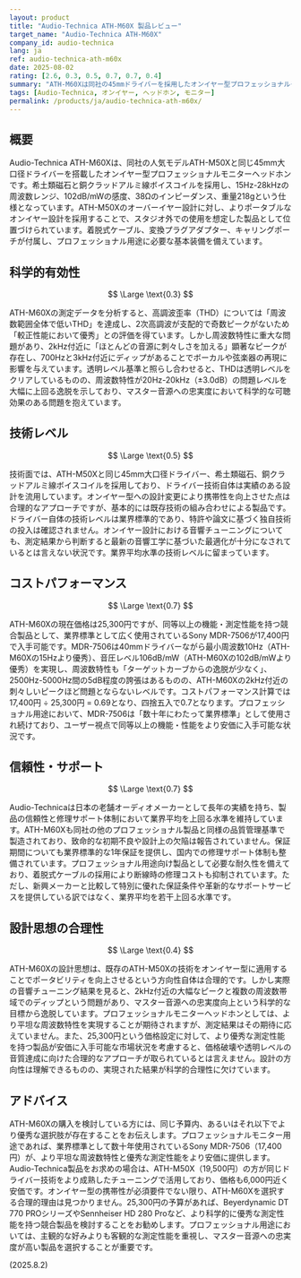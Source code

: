 ```yaml
---
layout: product
title: "Audio-Technica ATH-M60X 製品レビュー"
target_name: "Audio-Technica ATH-M60X"
company_id: audio-technica
lang: ja
ref: audio-technica-ath-m60x
date: 2025-08-02
rating: [2.6, 0.3, 0.5, 0.7, 0.7, 0.4]
summary: "ATH-M60Xは同社の45mmドライバーを採用したオンイヤー型プロフェッショナルモニターヘッドホンですが、2kHz付近の大幅なピークと700Hz、3kHz付近のディップにより周波数特性の問題が顕著です。25,300円という価格に対して同等以上の性能を持つ競合製品がより安価に入手可能であり、コストパフォーマンスに課題があります。"
tags: [Audio-Technica, オンイヤー, ヘッドホン, モニター]
permalink: /products/ja/audio-technica-ath-m60x/
---
```

## 概要

Audio-Technica ATH-M60Xは、同社の人気モデルATH-M50Xと同じ45mm大口径ドライバーを搭載したオンイヤー型プロフェッショナルモニターヘッドホンです。希土類磁石と銅クラッドアルミ線ボイスコイルを採用し、15Hz-28kHzの周波数レンジ、102dB/mWの感度、38Ωのインピーダンス、重量218gという仕様となっています。ATH-M50Xのオーバーイヤー設計に対し、よりポータブルなオンイヤー設計を採用することで、スタジオ外での使用を想定した製品として位置づけられています。着脱式ケーブル、変換プラグアダプター、キャリングポーチが付属し、プロフェッショナル用途に必要な基本装備を備えています。

## 科学的有効性

$$ \Large \text{0.3} $$

ATH-M60Xの測定データを分析すると、高調波歪率（THD）については「周波数範囲全体で低いTHD」を達成し、2次高調波が支配的で奇数ピークがないため「較正性能において優秀」との評価を得ています。しかし周波数特性に重大な問題があり、2kHz付近に「ほとんどの音源に刺々しさを加える」顕著なピークが存在し、700Hzと3kHz付近にディップがあることでボーカルや弦楽器の再現に影響を与えています。透明レベル基準と照らし合わせると、THDは透明レベルをクリアしているものの、周波数特性が20Hz-20kHz（±3.0dB）の問題レベルを大幅に上回る逸脱を示しており、マスター音源への忠実度において科学的な可聴効果のある問題を抱えています。

## 技術レベル

$$ \Large \text{0.5} $$

技術面では、ATH-M50Xと同じ45mm大口径ドライバー、希土類磁石、銅クラッドアルミ線ボイスコイルを採用しており、ドライバー技術自体は実績のある設計を流用しています。オンイヤー型への設計変更により携帯性を向上させた点は合理的なアプローチですが、基本的には既存技術の組み合わせによる製品です。ドライバー自体の技術レベルは業界標準的であり、特許や論文に基づく独自技術の投入は確認されません。オンイヤー設計における音響チューニングについても、測定結果から判断すると最新の音響工学に基づいた最適化が十分になされているとは言えない状況です。業界平均水準の技術レベルに留まっています。

## コストパフォーマンス

$$ \Large \text{0.7} $$

ATH-M60Xの現在価格は25,300円ですが、同等以上の機能・測定性能を持つ競合製品として、業界標準として広く使用されているSony MDR-7506が17,400円で入手可能です。MDR-7506は40mmドライバーながら最小周波数10Hz（ATH-M60Xの15Hzより優秀）、音圧レベル106dB/mW（ATH-M60Xの102dB/mWより優秀）を実現し、周波数特性も「ターゲットカーブからの逸脱が少なく」、2500Hz-5000Hz間の5dB程度の誇張はあるものの、ATH-M60Xの2kHz付近の刺々しいピークほど問題とならないレベルです。コストパフォーマンス計算では17,400円 ÷ 25,300円 = 0.69となり、四捨五入で0.7となります。プロフェッショナル用途において、MDR-7506は「数十年にわたって業界標準」として使用され続けており、ユーザー視点で同等以上の機能・性能をより安価に入手可能な状況です。

## 信頼性・サポート

$$ \Large \text{0.7} $$

Audio-Technicaは日本の老舗オーディオメーカーとして長年の実績を持ち、製品の信頼性と修理サポート体制において業界平均を上回る水準を維持しています。ATH-M60Xも同社の他のプロフェッショナル製品と同様の品質管理基準で製造されており、致命的な初期不良や設計上の欠陥は報告されていません。保証期間についても業界標準的な1年保証を提供し、国内での修理サポート体制も整備されています。プロフェッショナル用途向け製品として必要な耐久性を備えており、着脱式ケーブルの採用により断線時の修理コストも抑制されています。ただし、新興メーカーと比較して特別に優れた保証条件や革新的なサポートサービスを提供している訳ではなく、業界平均を若干上回る水準です。

## 設計思想の合理性

$$ \Large \text{0.4} $$

ATH-M60Xの設計思想は、既存のATH-M50Xの技術をオンイヤー型に適用することでポータビリティを向上させるという方向性自体は合理的です。しかし実際の音響チューニング結果を見ると、2kHz付近の大幅なピークと複数の周波数帯域でのディップという問題があり、マスター音源への忠実度向上という科学的な目標から逸脱しています。プロフェッショナルモニターヘッドホンとしては、より平坦な周波数特性を実現することが期待されますが、測定結果はその期待に応えていません。また、25,300円という価格設定に対して、より優秀な測定性能を持つ製品が安価に入手可能な市場状況を考慮すると、価格破壊や透明レベルの音質達成に向けた合理的なアプローチが取られているとは言えません。設計の方向性は理解できるものの、実現された結果が科学的合理性に欠けています。

## アドバイス

ATH-M60Xの購入を検討している方には、同じ予算内、あるいはそれ以下でより優秀な選択肢が存在することをお伝えします。プロフェッショナルモニター用途であれば、業界標準として数十年使用されているSony MDR-7506（17,400円）が、より平坦な周波数特性と優秀な測定性能をより安価に提供します。Audio-Technica製品をお求めの場合は、ATH-M50X（19,500円）の方が同じドライバー技術をより成熟したチューニングで活用しており、価格も6,000円近く安価です。オンイヤー型の携帯性が必須要件でない限り、ATH-M60Xを選択する合理的理由は見つかりません。25,300円の予算があれば、Beyerdynamic DT 770 PROシリーズやSennheiser HD 280 Proなど、より科学的に優秀な測定性能を持つ競合製品を検討することをお勧めします。プロフェッショナル用途においては、主観的な好みよりも客観的な測定性能を重視し、マスター音源への忠実度が高い製品を選択することが重要です。

(2025.8.2)
